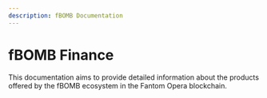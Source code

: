 ```yaml
---
description: fBOMB Documentation
---
```


# fBOMB Finance

This documentation aims to provide detailed information about the products offered by the fBOMB ecosystem in the Fantom Opera blockchain.